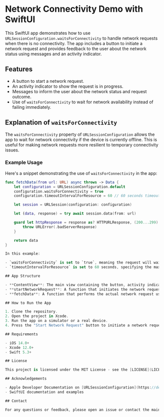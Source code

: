 # Network Connectivity Demo with SwiftUI

This SwiftUI app demonstrates how to use `URLSessionConfiguration.waitsForConnectivity` to handle network requests when there is no connectivity. The app includes a button to initiate a network request and provides feedback to the user about the network status using messages and an activity indicator.

## Features

- A button to start a network request.
- An activity indicator to show the request is in progress.
- Messages to inform the user about the network status and request outcome.
- Use of `waitsForConnectivity` to wait for network availability instead of failing immediately.

## Explanation of `waitsForConnectivity`

The `waitsForConnectivity` property of `URLSessionConfiguration` allows the app to wait for network connectivity if the device is currently offline. This is useful for making network requests more resilient to temporary connectivity issues.

### Example Usage

Here's a snippet demonstrating the use of `waitsForConnectivity` in the app:

```swift
func fetchData(from url: URL) async throws -> Data {
    let configuration = URLSessionConfiguration.default
    configuration.waitsForConnectivity = true
    configuration.timeoutIntervalForResource = 60 // 60 seconds timeout for the whole resource load

    let session = URLSession(configuration: configuration)

    let (data, response) = try await session.data(from: url)

    guard let httpResponse = response as? HTTPURLResponse, (200...299).contains(httpResponse.statusCode) else {
        throw URLError(.badServerResponse)
    }

    return data
}

In this example:

- `waitsForConnectivity` is set to `true`, meaning the request will wait for network connectivity to be restored rather than failing immediately.
- `timeoutIntervalForResource` is set to 60 seconds, specifying the maximum amount of time to wait for the request to complete, including waiting for connectivity.

## App Structure

- **ContentView**: The main view containing the button, activity indicator, and messages.
- **startNetworkRequest**: A function that initiates the network request and updates the UI state.
- **fetchData**: A function that performs the actual network request using `URLSession`.

## How to Run the App

1. Clone the repository.
2. Open the project in Xcode.
3. Run the app on a simulator or a real device.
4. Press the "Start Network Request" button to initiate a network request.

## Requirements

- iOS 14.0+
- Xcode 12.0+
- Swift 5.3+

## License

This project is licensed under the MIT License - see the [LICENSE](LICENSE) file for details.

## Acknowledgements

- Apple Developer Documentation on [URLSessionConfiguration](https://developer.apple.com/documentation/foundation/urlsessionconfiguration)
- SwiftUI documentation and examples

## Contact

For any questions or feedback, please open an issue or contact the maintainer.

